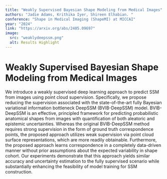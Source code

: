 ```yaml
---
title: "Weakly Supervised Bayesian Shape Modeling from Medical Images"
authors: "Jadie Adams, Krithika Iyer, Shireen Elhabian. "
conference: "Shape in Medical Imaging (ShapeMI) at MICCAI"
year: "2024"
link: "https://arxiv.org/abs/2405.09697"
image:
  src: "weaklydeepssm.png"
  alt: Results Highlight
---
```


# Weakly Supervised Bayesian Shape Modeling from Medical Images
We introduce a weakly supervised deep learning approach to predict SSM from images using point cloud supervision. Specifically, we propose reducing the supervision associated with the state-of-the-art fully Bayesian variational information bottleneck DeepSSM (BVIB-DeepSSM) model. BVIB-DeepSSM is an effective, principled framework for predicting probabilistic anatomical shapes from images with quantification of both aleatoric and epistemic uncertainties. Whereas the original BVIB-DeepSSM method requires strong supervision in the form of ground truth correspondence points, the proposed approach utilizes weak supervision via point cloud surface representations, which are more readily obtainable. Furthermore, the proposed approach learns correspondence in a completely data-driven manner without prior assumptions about the expected variability in shape cohort. Our experiments demonstrate that this approach yields similar accuracy and uncertainty estimation to the fully supervised scenario while substantially enhancing the feasibility of model training for SSM construction. 